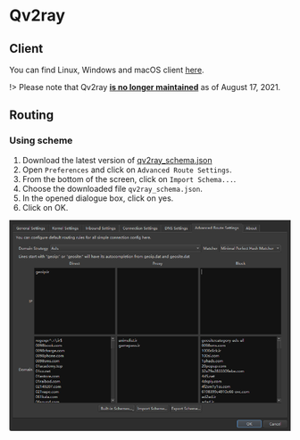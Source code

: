# Qv2ray

## Client

You can find Linux, Windows and macOS client [here](https://github.com/Qv2ray/Qv2ray).

!> Please note that Qv2ray [**is no longer maintained**](https://github.com/Qv2ray/Qv2ray?tab=readme-ov-file#%E6%9C%AC%E9%A1%B9%E7%9B%AE%E5%B7%B2%E4%B8%8D%E5%86%8D%E7%BB%B4%E6%8A%A4) as of August 17, 2021.

## Routing

### Using scheme

1. Download the latest version of [qv2ray_schema.json](https://github.com/bootmortis/iran-hosted-domains/releases/latest/download/qv2ray_schema.json)
2. Open `Preferences` and click on `Advanced Route Settings`.
3. From the bottom of the screen, click on `Import Schema...`.
4. Choose the downloaded file `qv2ray_schema.json`.
5. In the opened dialogue box, click on yes.
6. Click on OK.

![qv2ray](_images/qv2ray.png)
